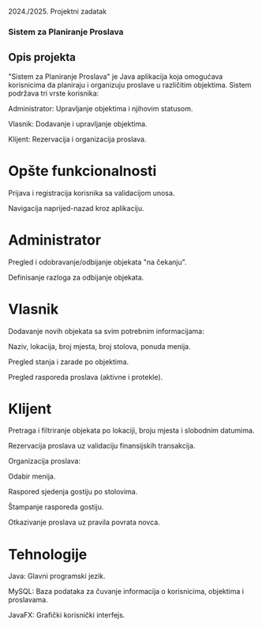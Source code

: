 2024./2025. Projektni zadatak

### Sistem za Planiranje Proslava

## Opis projekta

"Sistem za Planiranje Proslava" je Java aplikacija koja omogućava korisnicima da planiraju i organizuju proslave u različitim objektima. Sistem podržava tri vrste korisnika:

Administrator: Upravljanje objektima i njihovim statusom.

Vlasnik: Dodavanje i upravljanje objektima.

Klijent: Rezervacija i organizacija proslava.


# Opšte funkcionalnosti

Prijava i registracija korisnika sa validacijom unosa.

Navigacija naprijed-nazad kroz aplikaciju.

# Administrator

Pregled i odobravanje/odbijanje objekata "na čekanju".

Definisanje razloga za odbijanje objekata.

# Vlasnik

Dodavanje novih objekata sa svim potrebnim informacijama:

Naziv, lokacija, broj mjesta, broj stolova, ponuda menija.

Pregled stanja i zarade po objektima.

Pregled rasporeda proslava (aktivne i protekle).

# Klijent

Pretraga i filtriranje objekata po lokaciji, broju mjesta i slobodnim datumima.

Rezervacija proslava uz validaciju finansijskih transakcija.

Organizacija proslava:

Odabir menija.

Raspored sjedenja gostiju po stolovima.

Štampanje rasporeda gostiju.

Otkazivanje proslava uz pravila povrata novca.

# Tehnologije

Java: Glavni programski jezik.

MySQL: Baza podataka za čuvanje informacija o korisnicima, objektima i proslavama.

JavaFX: Grafički korisnički interfejs.
